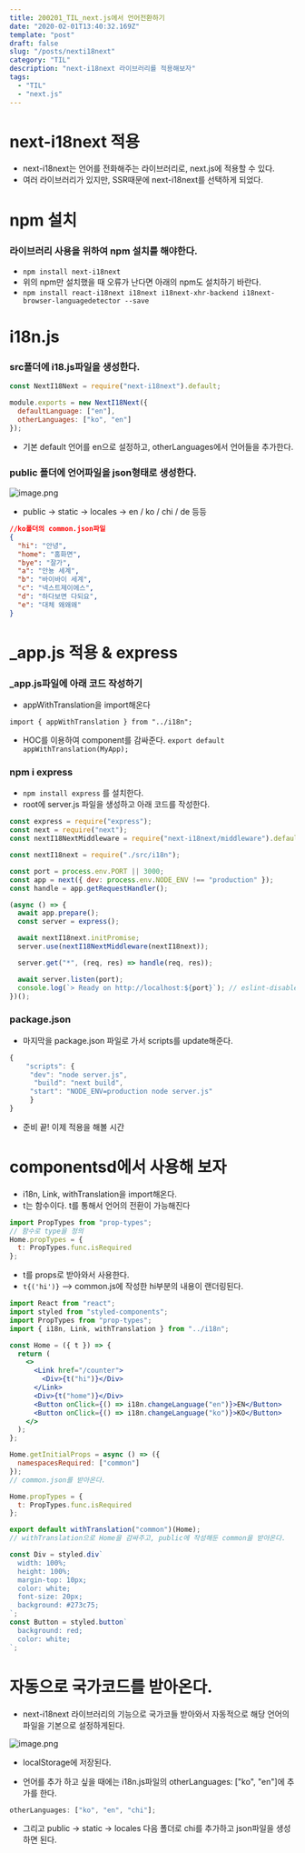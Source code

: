 ```yaml
---
title: 200201_TIL_next.js에서 언어전환하기
date: "2020-02-01T13:40:32.169Z"
template: "post"
draft: false
slug: "/posts/nexti18next"
category: "TIL"
description: "next-i18next 라이브러리를 적용해보자"
tags:
  - "TIL"
  - "next.js"
---
```


# next-i18next 적용

- next-i18next는 언어를 전화해주는 라이브러리로, next.js에 적용할 수 있다.
- 여러 라이브러리가 있지만, SSR때문에 next-i18next를 선택하게 되었다.

# npm 설치

### 라이브러리 사용을 위하여 npm 설치를 해야한다.

- `npm install next-i18next`
- 위의 npm만 설치했을 때 오류가 난다면 아래의 npm도 설치하기 바란다.
- `npm install react-i18next i18next i18next-xhr-backend i18next-browser-languagedetector --save`

# i18n.js

### src폴더에 i18.js파일을 생성한다.

```jsx
const NextI18Next = require("next-i18next").default;

module.exports = new NextI18Next({
  defaultLanguage: ["en"],
  otherLanguages: ["ko", "en"]
});
```

- 기본 default 언어를 en으로 설정하고, otherLanguages에서 언어들을 추가한다.

### public 폴더에 언어파일을 json형태로 생성한다.

![image.png](https://images.velog.io/post-images/jotang/578f6af0-44ce-11ea-a56b-abfb5f791c5e/image.png)

- public -> static -> locales -> en / ko / chi / de 등등

```json
//ko폴더의 common.json파일
{
  "hi": "안녕",
  "home": "홈화면",
  "bye": "잘가",
  "a": "안뇽 세계",
  "b": "바이바이 세계",
  "c": "넥스트제이에스",
  "d": "하다보면 다되요",
  "e": "대체 왜왜왜"
}
```

# \_app.js 적용 & express

### \_app.js파일에 아래 코드 작성하기

- appWithTranslation을 import해온다

`import { appWithTranslation } from "../i18n";`

- HOC를 이용하여 component를 감싸준다.
  `export default appWithTranslation(MyApp);`

### npm i express

- `npm install express` 를 설치한다.
- root에 server.js 파일을 생성하고 아래 코드를 작성한다.

```jsx
const express = require("express");
const next = require("next");
const nextI18NextMiddleware = require("next-i18next/middleware").default;

const nextI18next = require("./src/i18n");

const port = process.env.PORT || 3000;
const app = next({ dev: process.env.NODE_ENV !== "production" });
const handle = app.getRequestHandler();

(async () => {
  await app.prepare();
  const server = express();

  await nextI18next.initPromise;
  server.use(nextI18NextMiddleware(nextI18next));

  server.get("*", (req, res) => handle(req, res));

  await server.listen(port);
  console.log(`> Ready on http://localhost:${port}`); // eslint-disable-line no-console
})();
```

### package.json

- 마지막을 package.json 파일로 가서 scripts를 update해준다.

```jsx
{
  	"scripts": {
   	 "dev": "node server.js",
  	  "build": "next build",
   	 "start": "NODE_ENV=production node server.js"
 	 }
}
```

- 준비 끝! 이제 적용을 해볼 시간

# componentsd에서 사용해 보자

- i18n, Link, withTranslation을 import해온다.
- t는 함수이다. t를 통해서 언어의 전환이 가능해진다

```jsx
import PropTypes from "prop-types";
// 함수로 type을 정의
Home.propTypes = {
  t: PropTypes.func.isRequired
};
```

- t를 props로 받아와서 사용한다.
- `t{('hi')}` --> common.js에 작성한 hi부분의 내용이 랜더링된다.

```jsx
import React from "react";
import styled from "styled-components";
import PropTypes from "prop-types";
import { i18n, Link, withTranslation } from "../i18n";

const Home = ({ t }) => {
  return (
    <>
      <Link href="/counter">
        <Div>{t("hi")}</Div>
      </Link>
      <Div>{t("home")}</Div>
      <Button onClick={() => i18n.changeLanguage("en")}>EN</Button>
      <Button onClick={() => i18n.changeLanguage("ko")}>KO</Button>
    </>
  );
};

Home.getInitialProps = async () => ({
  namespacesRequired: ["common"]
});
// common.json를 받아온다.

Home.propTypes = {
  t: PropTypes.func.isRequired
};

export default withTranslation("common")(Home);
// withTranslation으로 Home을 감싸주고, public에 작성해둔 common을 받아온다.

const Div = styled.div`
  width: 100%;
  height: 100%;
  margin-top: 10px;
  color: white;
  font-size: 20px;
  background: #273c75;
`;
const Button = styled.button`
  background: red;
  color: white;
`;
```

# 자동으로 국가코드를 받아온다.

- next-i18next 라이브러리의 기능으로 국가코들 받아와서 자동적으로 해당 언어의 파일을 기본으로 설정하게된다.

![image.png](https://images.velog.io/post-images/jotang/73e088d0-44d1-11ea-80f1-17b58d05445f/image.png)

- localStorage에 저장된다.

- 언어를 추가 하고 싶을 때에는 i18n.js파일의 otherLanguages: ["ko", "en"]에 추가를 한다.

```jsx
otherLanguages: ["ko", "en", "chi"];
```

- 그리고 public -> static -> locales 다음 폴더로 chi를 추가하고 json파일을 생성하면 된다.
